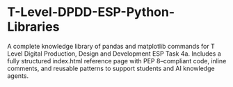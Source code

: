 # T-Level-DPDD-ESP-Python-Libraries
A complete knowledge library of pandas and matplotlib commands for T Level Digital Production, Design and Development ESP Task 4a. Includes a fully structured index.html reference page with PEP 8–compliant code, inline comments, and reusable patterns to support students and AI knowledge agents.
